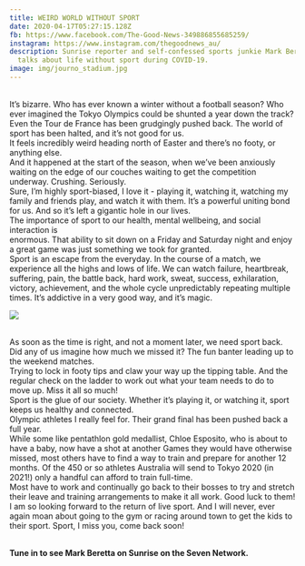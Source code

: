 ```yaml
---
title: WEIRD WORLD WITHOUT SPORT
date: 2020-04-17T05:27:15.128Z
fb: https://www.facebook.com/The-Good-News-349886855685259/
instagram: https://www.instagram.com/thegoodnews_au/
description: Sunrise reporter and self-confessed sports junkie Mark Beretta
  talks about life without sport during COVID-19.
image: img/journo_stadium.jpg
---
```

\
It’s bizarre. Who has ever known a winter without a football season? Who ever imagined the Tokyo Olympics could be shunted a year down the track? Even the Tour de France has been grudgingly pushed back. The world of sport has been halted, and it’s not good for us.\
It feels incredibly weird heading north of Easter and there’s no footy, or anything else.\
And it happened at the start of the season, when we’ve been anxiously waiting on the edge of our couches waiting to get the competition underway. Crushing. Seriously.\
Sure, I’m highly sport-biased, I love it - playing it, watching it, watching my family and friends play, and watch it with them. It’s a powerful uniting bond for us. And so it’s left a gigantic hole in our lives.\
The importance of sport to our health, mental wellbeing, and social interaction is\
enormous. That ability to sit down on a Friday and Saturday night and enjoy a great game was just something we took for granted.\
Sport is an escape from the everyday. In the course of a match, we experience all the highs and lows of life. We can watch failure, heartbreak, suffering, pain, the battle back, hard work, sweat, success, exhilaration, victory, achievement, and the whole cycle unpredictably repeating multiple times. It’s addictive in a very good way, and it’s magic.

![](img/20190106_103536-1-.jpg)

\
As soon as the time is right, and not a moment later, we need sport back. Did any of us imagine how much we missed it? The fun banter leading up to the weekend matches.\
Trying to lock in footy tips and claw your way up the tipping table. And the regular check on the ladder to work out what your team needs to do to move up. Miss it all so much!\
Sport is the glue of our society. Whether it’s playing it, or watching it, sport keeps us healthy and connected.\
Olympic athletes I really feel for. Their grand final has been pushed back a full year.\
While some like pentathlon gold medallist, Chloe Esposito, who is about to have a baby, now have a shot at another Games they would have otherwise missed, most others have to find a way to train and prepare for another 12 months. Of the 450 or so athletes Australia will send to Tokyo 2020 (in 2021!) only a handful can afford to train full-time.\
Most have to work and continually go back to their bosses to try and stretch their leave and training arrangements to make it all work. Good luck to them!\
I am so looking forward to the return of live sport. And I will never, ever again moan about going to the gym or racing around town to get the kids to their sport. Sport, I miss you, come back soon!

\
**Tune in to see Mark Beretta on Sunrise on the Seven Network.**